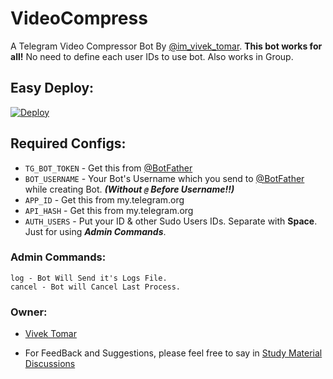# VideoCompress
A Telegram Video Compressor Bot By [@im_vivek_tomar](https://t.me/im_vivek_tomar). **This bot works for all!** No need to define each user IDs to use bot. Also works in Group.


## Easy Deploy:
[![Deploy](https://www.herokucdn.com/deploy/button.svg)](https://heroku.com/deploy)


## Required Configs:
* `TG_BOT_TOKEN` - Get this from [@BotFather](https://t.me/BotFather)
* `BOT_USERNAME` - Your Bot's Username which you send to [@BotFather](https://t.me/BotFather) while creating Bot. ***(Without `@` Before Username!!)***
* `APP_ID` - Get this from my.telegram.org
* `API_HASH` - Get this from my.telegram.org
* `AUTH_USERS` - Put your ID & other Sudo Users IDs. Separate with **Space**. Just for using ***Admin Commands***.

### Admin Commands:
```
log - Bot Will Send it's Logs File.
cancel - Bot will Cancel Last Process.
```


### Owner:
* [Vivek Tomar](https://github.com/im-vivektomar)

- For FeedBack and Suggestions, please feel free to say in [Study Material Discussions](https://telegram.dog/study_material_discussions)

